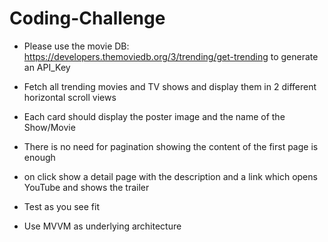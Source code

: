 # Coding-Challenge

- Please use the movie DB: https://developers.themoviedb.org/3/trending/get-trending to generate an API_Key
- Fetch all trending movies and TV shows and display them in 2 different horizontal scroll views
- Each card should display the poster image and the name of the Show/Movie
- There is no need for pagination showing the content of the first page is enough
- on click show a detail page with the description and a link which opens YouTube and shows the trailer

- Test as you see fit
- Use MVVM as underlying architecture

